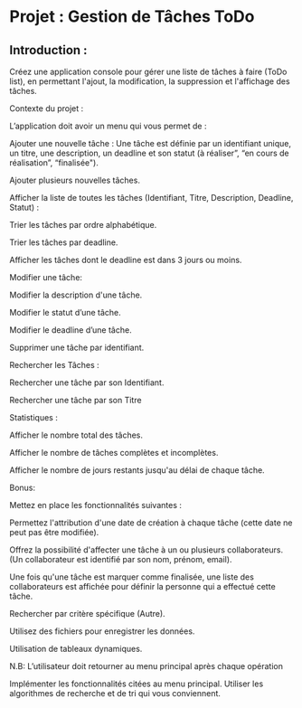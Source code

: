 # Projet : Gestion de Tâches ToDo
## Introduction : 

Créez une application console pour gérer une liste de tâches à faire (ToDo list), en permettant l'ajout, la modification, la suppression et l'affichage des tâches.


Contexte du projet :

L’application doit avoir un menu qui vous permet de :


Ajouter une nouvelle tâche : Une tâche est définie par un identifiant unique, un titre, une description, un deadline et son statut (à réaliser”, “en cours de réalisation”,  “finalisée").

Ajouter plusieurs nouvelles tâches.

Afficher la liste de toutes les tâches (Identifiant, Titre, Description, Deadline, Statut) :

Trier les tâches par ordre alphabétique.

Trier les tâches par deadline.

Afficher les tâches dont le deadline est dans 3 jours ou moins.

Modifier une tâche:

Modifier la description d'une tâche.

Modifier le statut d’une tâche.

Modifier le deadline d’une tâche.

Supprimer une tâche par identifiant.

Rechercher les Tâches :

Rechercher une tâche par son Identifiant.

Rechercher une tâche par son Titre

Statistiques :

Afficher le nombre total des tâches.

Afficher le nombre de tâches complètes et incomplètes.

Afficher le nombre de jours restants jusqu'au délai de chaque tâche.


Bonus:


Mettez en place les fonctionnalités suivantes : 

Permettez l'attribution d'une date de création à chaque tâche (cette date ne peut pas être modifiée). 

Offrez la possibilité d'affecter une tâche à un ou plusieurs collaborateurs. (Un collaborateur est identifié par son nom, prénom, email).

Une fois qu'une tâche est marquer comme finalisée, une liste des collaborateurs est affichée pour définir la personne qui a effectué cette tâche.

Rechercher par critère spécifique (Autre).

Utilisez des fichiers pour enregistrer les données. 

Utilisation de tableaux dynamiques.


N.B: L’utilisateur doit retourner au menu principal après chaque opération



Implémenter les fonctionnalités citées au menu principal. Utiliser les algorithmes de recherche et de tri qui vous conviennent.
